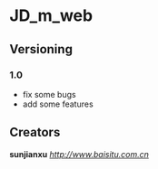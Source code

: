 # JD_m_web
## Versioning
### 1.0
* fix some bugs
* add some features
## Creators
**sunjianxu**
*http://www.baisitu.com.cn*